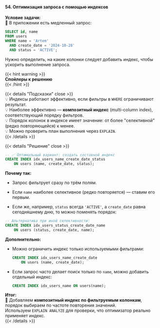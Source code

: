 #### 54. Оптимизация запроса с помощью индексов

**Условие задачи:**  
📌 В приложении есть медленный запрос:

```sql
SELECT id, name
FROM users
WHERE name = 'Artem'
  AND create_date = '2024-10-28'
  AND status = 'ACTIVE';
```

Нужно определить, на какие колонки следует добавить индекс, чтобы ускорить выполнение запроса.

{{< hint warning >}}  
**Спойлеры к решению**  
{{< /hint >}}

{{< details "Подсказки" close >}}  
💡 Индексы работают эффективно, если фильтры в `WHERE` ограничивают результат.  
💡 Наиболее эффективно — **композитный индекс** (multi-column index), соответствующий порядку фильтров.  
💡 Порядок колонок в индексе имеет значение: от более "селективной" (редко повторяющейся) к менее.  
💡 Можно проверить план выполнения через `EXPLAIN`.  
{{< /details >}}

{{< details "Решение" close >}}

```sql
-- ✅ Оптимальный вариант: создать составной индекс
CREATE INDEX idx_users_name_create_date_status
    ON users (name, create_date, status);
```

**Почему так:**

- Запрос фильтрует сразу по трём полям.

- Если `name` наиболее селективное (редко повторяется) — ставим его первым.

- Если же, например, `status` всегда `'ACTIVE'`, а `create_date` равна сегодняшнему дню, то можно поменять порядок:


```sql
-- Альтернатива при иной селективности:
CREATE INDEX idx_users_status_create_date_name
    ON users (status, create_date, name);
```

**Дополнительно:**

- Можно ограничить индекс только используемыми фильтрами:

    ```sql
    CREATE INDEX idx_users_name_create_date
        ON users (name, create_date);
    ```

- Если запрос часто делает поиск только по `name`, можно добавить отдельный индекс:

    ```sql
    CREATE INDEX idx_users_name ON users(name);
    ```


**Итог:**  
🚀 Добавляем **композитный индекс по фильтруемым колонкам**, порядок выбираем по частоте повторения значений.  
Используем `EXPLAIN ANALYZE` для проверки, что оптимизатор реально применяет индекс.  
{{< /details >}}